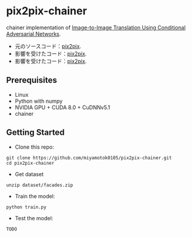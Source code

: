 # pix2pix-chainer

chainer implementation of [Image-to-Image Translation Using Conditional Adversarial Networks](https://arxiv.org/pdf/1611.07004v1.pdf).

- 元のソースコード：[pix2pix](https://phillipi.github.io/pix2pix/).
- 影響を受けたコード：[pix2pix](https://github.com/mrzhu-cool/pix2pix-pytorch/).
- 影響を受けたコード：[pix2pix](https://github.com/pfnet-research/chainer-pix2pix/).


## Prerequisites

+ Linux
+ Python with numpy
+ NVIDIA GPU + CUDA 8.0 + CuDNNv5.1
+ chainer

## Getting Started

+ Clone this repo:

```
git clone https://github.com/miyamotok0105/pix2pix-chainer.git
cd pix2pix-chainer
```

+ Get dataset

```
unzip dataset/facades.zip
```


+ Train the model:

```
python train.py
```


+ Test the model:

```
TODO
```



